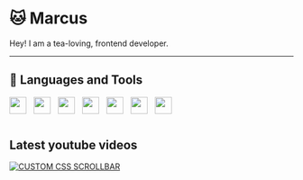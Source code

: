 # 🐱 Marcus

Hey! I am a tea-loving, frontend developer.

---
## 🧰 Languages and Tools
<!-- Skills & Tools -->
<img align="left" width="30px" style="padding-right:10px" src="https://cdn.jsdelivr.net/gh/devicons/devicon/icons/nextjs/nextjs-original.svg" />
<img align="left" width="30px" style="padding-right:10px" src="https://cdn.jsdelivr.net/gh/devicons/devicon/icons/javascript/javascript-plain.svg" />
<img align="left" width="30px" style="padding-right:10px" src="https://cdn.jsdelivr.net/gh/devicons/devicon/icons/nodejs/nodejs-original.svg" />
<img align="left" width="30px" style="padding-right:10px" src="https://cdn.jsdelivr.net/gh/devicons/devicon/icons/react/react-original.svg" />
<img align="left" width="30px" style="padding-right:10px" src="https://cdn.jsdelivr.net/gh/devicons/devicon/icons/lua/lua-original.svg" />
<img align="left" width="30px" style="padding-right:10px" src="https://cdn.jsdelivr.net/gh/devicons/devicon/icons/php/php-original.svg" />
<img align="left" width="30px" style="padding-right:10px" src="https://cdn.jsdelivr.net/gh/devicons/devicon/icons/wordpress/wordpress-original.svg" />
<br /><br/>

# 

## Latest youtube videos
<!-- BEGIN YOUTUBE-CARDS -->
[![CUSTOM CSS SCROLLBAR](https://ytcards.demolab.com/?id=XwSQM0UrKLA&title=CUSTOM+CSS+SCROLLBAR&lang=en&timestamp=1666454429&background_color=%230d1117&title_color=%23ffffff&stats_color=%23dedede&width=250 "CUSTOM CSS SCROLLBAR")](https://www.youtube.com/watch?v=XwSQM0UrKLA)
<!-- END YOUTUBE-CARDS -->
